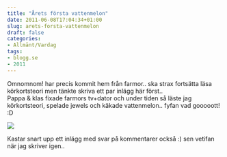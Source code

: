 ```yaml
---
title: "Årets första vattenmelon"
date: 2011-06-08T17:04:34+01:00
slug: arets-forsta-vattenmelon
draft: false
categories:
- Allmänt/Vardag
tags:
- blogg.se
- 2011
---
```

Omnomnom! har precis kommit hem från farmor.. ska strax fortsätta läsa körkortsteori men tänkte skriva ett par inlägg här först..  
Pappa & klas fixade farmors tv+dator och under tiden så läste jag körkortsteori, spelade jewels och käkade vattenmelon.. fyfan vad gooooott! :D  
  
![](/assets/images/blogg.se/wp_000680_151747896.jpg)  
  
Kastar snart upp ett inlägg med svar på kommentarer också :) sen vetifan när jag skriver igen..
